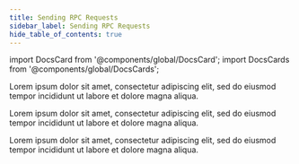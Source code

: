 ```yaml
---
title: Sending RPC Requests
sidebar_label: Sending RPC Requests
hide_table_of_contents: true
---
```


import DocsCard from '@components/global/DocsCard';
import DocsCards from '@components/global/DocsCards';

<head>
  <meta
    name="description"
    content="Lorem ipsum"
  />
  <style>{`
    :root {
      --doc-item-container-width: 60rem;
    }
  `}</style>
</head>

<intro-end />

<DocsCards>
  <DocsCard header="Featured Doc A" href="/" img="/icons/img02.png">
    <p>Lorem ipsum dolor sit amet, consectetur adipiscing elit, sed do eiusmod tempor incididunt ut labore et dolore magna aliqua. </p>
  </DocsCard>

  <DocsCard header="Featured Doc B" href="/" img="/icons/img03.png">
    <p>Lorem ipsum dolor sit amet, consectetur adipiscing elit, sed do eiusmod tempor incididunt ut labore et dolore magna aliqua. </p>
  </DocsCard>

  <DocsCard header="Featured Doc C" href="/" img="/icons/img04.png">
    <p>Lorem ipsum dolor sit amet, consectetur adipiscing elit, sed do eiusmod tempor incididunt ut labore et dolore magna aliqua.</p>
  </DocsCard>

</DocsCards>
